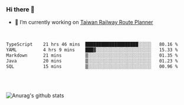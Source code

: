 ### Hi there 👋

- 🔭 I’m currently working on [Taiwan Railway Route Planner](https://github.com/Taiwan-Railway-Route-Planner)

<br/>

<!--START_SECTION:waka-->

```txt
TypeScript    21 hrs 46 mins  ████████████████████░░░░░   80.16 %
YAML          4 hrs 9 mins    ███▓░░░░░░░░░░░░░░░░░░░░░   15.33 %
Markdown      21 mins         ▒░░░░░░░░░░░░░░░░░░░░░░░░   01.35 %
Java          20 mins         ▒░░░░░░░░░░░░░░░░░░░░░░░░   01.23 %
SQL           15 mins         ▒░░░░░░░░░░░░░░░░░░░░░░░░   00.96 %
```

<!--END_SECTION:waka-->

<br/>
<br/>

![Anurag's github stats](https://github-readme-stats.vercel.app/api?username=DepickereSven&show_icons=true&theme=tokyonight)



<!--
**DepickereSven/DepickereSven** is a ✨ _special_ ✨ repository because its `README.md` (this file) appears on your GitHub profile.

Here are some ideas to get you started:

- 🔭 I’m currently working on ...
- 🌱 I’m currently learning ...
- 👯 I’m looking to collaborate on ...
- 🤔 I’m looking for help with ...
- 💬 Ask me about ...
- 📫 How to reach me: ...
- 😄 Pronouns: ...
- ⚡ Fun fact: ...
-->
